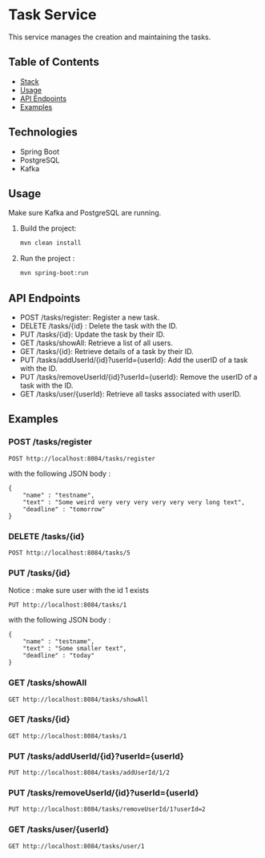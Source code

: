 # Task Service

This service manages the creation and maintaining the tasks.

## Table of Contents
- [Stack](#stack)
- [Usage](#usage)
- [API Endpoints](#api-endpoints)
- [Examples](#examples)

## Technologies
- Spring Boot
- PostgreSQL
- Kafka

## Usage
Make sure Kafka and PostgreSQL are running.
1. Build the project:
   ```bash
   mvn clean install
   ```
2. Run the project :
   ```bash
   mvn spring-boot:run
   ```

## API Endpoints
- POST /tasks/register: Register a new task.
- DELETE /tasks/{id} : Delete the task with the ID.
- PUT /tasks/{id}: Update the task by their ID.
- GET /tasks/showAll: Retrieve a list of all users.
- GET /tasks/{id}: Retrieve details of a task by their ID.
- PUT /tasks/addUserId/{id}?userId={userId}: Add the userID of a task with the ID.
- PUT /tasks/removeUserId/{id}?userId={userId}: Remove the userID of a task with the ID.
- GET /tasks/user/{userId}: Retrieve all tasks associated with userID.

## Examples
### POST /tasks/register
```
POST http://localhost:8084/tasks/register
```
with the following JSON body :
```
{
    "name" : "testname",
    "text" : "Some weird very very very very very very long text",
    "deadline" : "tomorrow"
}
```
### DELETE /tasks/{id}
```
POST http://localhost:8084/tasks/5
```
### PUT /tasks/{id}
Notice : make sure user with the id 1 exists
```
PUT http://localhost:8084/tasks/1
```
with the following JSON body :
```
{
    "name" : "testname",
    "text" : "Some smaller text",
    "deadline" : "today"
}
```
### GET /tasks/showAll
```
GET http://localhost:8084/tasks/showAll
```
### GET /tasks/{id}
```
GET http://localhost:8084/tasks/1
```
### PUT /tasks/addUserId/{id}?userId={userId}
```
PUT http://localhost:8084/tasks/addUserId/1/2
```
### PUT /tasks/removeUserId/{id}?userId={userId}
```
PUT http://localhost:8084/tasks/removeUserId/1?userId=2
```
### GET /tasks/user/{userId}
```
GET http://localhost:8084/tasks/user/1
```